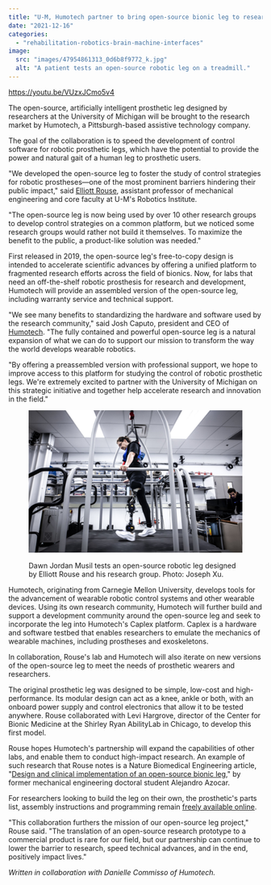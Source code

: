 ```yaml
---
title: "U-M, Humotech partner to bring open-source bionic leg to research labs"
date: "2021-12-16"
categories: 
  - "rehabilitation-robotics-brain-machine-interfaces"
image: 
  src: "images/47954861313_0d6b8f9772_k.jpg"
  alt: "A patient tests an open-source robotic leg on a treadmill."
---
```


https://youtu.be/VUzxJCmo5v4

The open-source, artificially intelligent prosthetic leg designed by researchers at the University of Michigan will be brought to the research market by Humotech, a Pittsburgh-based assistive technology company.

The goal of the collaboration is to speed the development of control software for robotic prosthetic legs, which have the potential to provide the power and natural gait of a human leg to prosthetic users.

<!--more-->

"We developed the open-source leg to foster the study of control strategies for robotic prostheses—one of the most prominent barriers hindering their public impact," said [Elliott Rouse](https://2024.robotics.umich.edu/profile/elliott-rouse/), assistant professor of mechanical engineering and core faculty at U-M's Robotics Institute.

"The open-source leg is now being used by over 10 other research groups to develop control strategies on a common platform, but we noticed some research groups would rather not build it themselves. To maximize the benefit to the public, a product-like solution was needed."

First released in 2019, the open-source leg's free-to-copy design is intended to accelerate scientific advances by offering a unified platform to fragmented research efforts across the field of bionics. Now, for labs that need an off-the-shelf robotic prosthesis for research and development, Humotech will provide an assembled version of the open-source leg, including warranty service and technical support.

"We see many benefits to standardizing the hardware and software used by the research community," said Josh Caputo, president and CEO of [Humotech](https://humotech.com/). "The fully contained and powerful open-source leg is a natural expansion of what we can do to support our mission to transform the way the world develops wearable robotics.

"By offering a preassembled version with professional support, we hope to improve access to this platform for studying the control of robotic prosthetic legs. We're extremely excited to partner with the University of Michigan on this strategic initiative and together help accelerate research and innovation in the field."

<figure>

![A patient tests an open-source robotic leg on a treadmill. ](images/47954861313_0d6b8f9772_k.jpg)

<figcaption>

Dawn Jordan Musil tests an open-source robotic leg designed by Elliott Rouse and his research group. Photo: Joseph Xu.

</figcaption>

</figure>

Humotech, originating from Carnegie Mellon University, develops tools for the advancement of wearable robotic control systems and other wearable devices. Using its own research community, Humotech will further build and support a development community around the open-source leg and seek to incorporate the leg into Humotech's Caplex platform. Caplex is a hardware and software testbed that enables researchers to emulate the mechanics of wearable machines, including prostheses and exoskeletons.

In collaboration, Rouse's lab and Humotech will also iterate on new versions of the open-source leg to meet the needs of prosthetic wearers and researchers.

The original prosthetic leg was designed to be simple, low-cost and high-performance. Its modular design can act as a knee, ankle or both, with an onboard power supply and control electronics that allow it to be tested anywhere. Rouse collaborated with Levi Hargrove, director of the Center for Bionic Medicine at the Shirley Ryan AbilityLab in Chicago, to develop this first model.

Rouse hopes Humotech's partnership will expand the capabilities of other labs, and enable them to conduct high-impact research. An example of such research that Rouse notes is a Nature Biomedical Engineering article, "[Design and clinical implementation of an open-source bionic leg](https://www.nature.com/articles/s41551-020-00619-3)," by former mechanical engineering doctoral student Alejandro Azocar. 

For researchers looking to build the leg on their own, the prosthetic's parts list, assembly instructions and programming remain [freely available online](https://opensourceleg.com/).

"This collaboration furthers the mission of our open-source leg project," Rouse said. "The translation of an open-source research prototype to a commercial product is rare for our field, but our partnership can continue to lower the barrier to research, speed technical advances, and in the end, positively impact lives."

_Written in collaboration with Danielle Commisso of Humotech._
